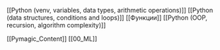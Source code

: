 
[[Python (venv, variables, data types, arithmetic operations)]]
[[Python (data structures, conditions and loops)]]
[[Функции]]
[[Python (OOP, recursion, algorithm complexity)]]


[[Pymagic_Content]]  [[00_ML]] 